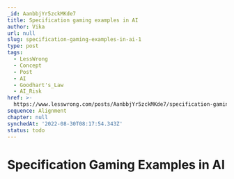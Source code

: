 ```yaml
---
_id: AanbbjYr5zckMKde7
title: Specification gaming examples in AI
author: Vika
url: null
slug: specification-gaming-examples-in-ai-1
type: post
tags:
  - LessWrong
  - Concept
  - Post
  - AI
  - Goodhart's_Law
  - AI_Risk
href: >-
  https://www.lesswrong.com/posts/AanbbjYr5zckMKde7/specification-gaming-examples-in-ai-1
sequence: Alignment
chapter: null
synchedAt: '2022-08-30T08:17:54.343Z'
status: todo
---
```


# Specification Gaming Examples in AI
